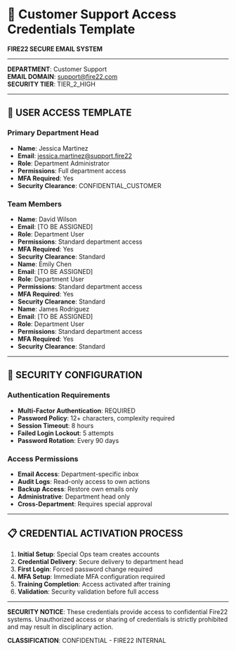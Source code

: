 # 🔑 Customer Support Access Credentials Template

**FIRE22 SECURE EMAIL SYSTEM**

---

**DEPARTMENT**: Customer Support  
**EMAIL DOMAIN**: support@fire22.com  
**SECURITY TIER**: TIER_2_HIGH

---

## 👤 **USER ACCESS TEMPLATE**

### **Primary Department Head**

- **Name**: Jessica Martinez
- **Email**: jessica.martinez@support.fire22
- **Role**: Department Administrator
- **Permissions**: Full department access
- **MFA Required**: Yes
- **Security Clearance**: CONFIDENTIAL_CUSTOMER

### **Team Members**

- **Name**: David Wilson
- **Email**: [TO BE ASSIGNED]
- **Role**: Department User
- **Permissions**: Standard department access
- **MFA Required**: Yes
- **Security Clearance**: Standard
- **Name**: Emily Chen
- **Email**: [TO BE ASSIGNED]
- **Role**: Department User
- **Permissions**: Standard department access
- **MFA Required**: Yes
- **Security Clearance**: Standard
- **Name**: James Rodriguez
- **Email**: [TO BE ASSIGNED]
- **Role**: Department User
- **Permissions**: Standard department access
- **MFA Required**: Yes
- **Security Clearance**: Standard

---

## 🔐 **SECURITY CONFIGURATION**

### **Authentication Requirements**

- **Multi-Factor Authentication**: REQUIRED
- **Password Policy**: 12+ characters, complexity required
- **Session Timeout**: 8 hours
- **Failed Login Lockout**: 5 attempts
- **Password Rotation**: Every 90 days

### **Access Permissions**

- **Email Access**: Department-specific inbox
- **Audit Logs**: Read-only access to own actions
- **Backup Access**: Restore own emails only
- **Administrative**: Department head only
- **Cross-Department**: Requires special approval

---

## 📋 **CREDENTIAL ACTIVATION PROCESS**

1. **Initial Setup**: Special Ops team creates accounts
2. **Credential Delivery**: Secure delivery to department head
3. **First Login**: Forced password change required
4. **MFA Setup**: Immediate MFA configuration required
5. **Training Completion**: Access activated after training
6. **Validation**: Security validation before full access

---

**SECURITY NOTICE**: These credentials provide access to confidential Fire22 systems. Unauthorized access or sharing of credentials is strictly prohibited and may result in disciplinary action.

**CLASSIFICATION**: CONFIDENTIAL - FIRE22 INTERNAL
